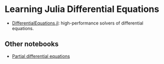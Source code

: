 # Learning Julia Differential Equations

- [DifferentialEquations.jl](https://github.com/SciML/DifferentialEquations.jl): high-performance solvers of differential equations.

## Other notebooks

- [Partial differential equations](https://sosiris-jlbooks.github.io/pde/)
